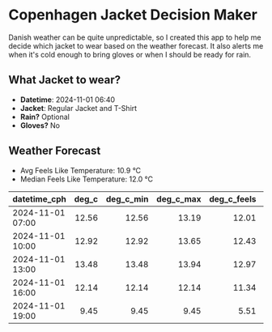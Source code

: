 
# Copenhagen Jacket Decision Maker

Danish weather can be quite unpredictable, so I created this app to help me decide which jacket to wear based on the weather forecast. 
It also alerts me when it's cold enough to bring gloves or when I should be ready for rain.

## What Jacket to wear?

- **Datetime**: 2024-11-01 06:40
- **Jacket**: Regular Jacket and T-Shirt
- **Rain?** Optional
- **Gloves?** No

## Weather Forecast
- Avg Feels Like Temperature: 10.9 °C
- Median Feels Like Temperature: 12.0 °C

| datetime_cph     |   deg_c |   deg_c_min |   deg_c_max |   deg_c_feels | weather   | wind   | rain   |
|:-----------------|--------:|------------:|------------:|--------------:|:----------|:-------|:-------|
| 2024-11-01 07:00 |   12.56 |       12.56 |       13.19 |         12.01 | Clouds    | High   | None   |
| 2024-11-01 10:00 |   12.92 |       12.92 |       13.65 |         12.43 | Clouds    | High   | None   |
| 2024-11-01 13:00 |   13.48 |       13.48 |       13.94 |         12.97 | Clouds    | High   | None   |
| 2024-11-01 16:00 |   12.14 |       12.14 |       12.14 |         11.34 | Rain      | High   | Low    |
| 2024-11-01 19:00 |    9.45 |        9.45 |        9.45 |          5.51 | Clouds    | High   | None   |
        